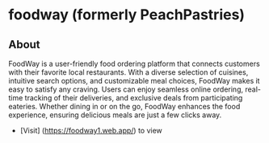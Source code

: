 # foodway (formerly PeachPastries)

## About

FoodWay is a user-friendly food ordering platform that connects customers with their favorite local restaurants. With a diverse selection of cuisines, intuitive search options, and customizable meal choices, FoodWay makes it easy to satisfy any craving. Users can enjoy seamless online ordering, real-time tracking of their deliveries, and exclusive deals from participating eateries. Whether dining in or on the go, FoodWay enhances the food experience, ensuring delicious meals are just a few clicks away.

- [Visit] (https://foodway1.web.app/) to view
